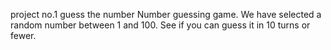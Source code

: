 project no.1 guess the number
Number guessing game. We have selected a random number between 1 and 100. See if you can guess it in 10 turns or fewer.
